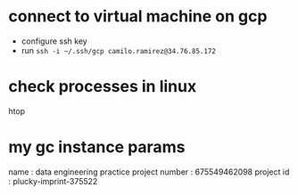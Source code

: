 # connect to virtual machine on gcp

- configure ssh key
- run `ssh -i ~/.ssh/gcp camilo.ramirez@34.76.85.172`


# check processes in linux
htop

# my gc instance params

name : data engineering practice
project number : 675549462098
project id : plucky-imprint-375522